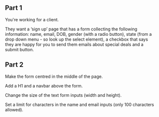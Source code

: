 ## Part 1

You're working for a client.

They want a ‘sign up’ page that has a form collecting the following information: name, email, DOB, gender (with a radio button), state (from a drop down menu - so look up the select element), a checkbox that says they are happy for you to send them emails about special deals and a submit button.

## Part 2

Make the form centred in the middle of the page.

Add a H1 and a navbar above the form.

Change the size of the text form inputs (width and height).

Set a limit for characters in the name and email inputs (only 100 characters allowed).